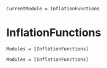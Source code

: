 ```@meta
CurrentModule = InflationFunctions
```

# InflationFunctions

```@index
Modules = [InflationFunctions]
```

```@autodocs
Modules = [InflationFunctions]
```
